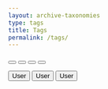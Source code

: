 ```yaml
---
layout: archive-taxonomies
type: tags
title: Tags
permalink: /tags/
---
```

<html>
<head>
	<meta charset="utf-8">
	<title>Bootstrap 实例 - 如何使用字形图标（Glyphicons）</title>
	<link rel="stylesheet" href="/css/bootstrap.min.css">
    <script src="/js/bootstrap.min.js"></script>
</head>
<body>

<p>
	<button type="button" class="btn btn-default">
		<span class="glyphicon glyphicon-sort-by-attributes"></span>
	</button>
	<button type="button" class="btn btn-default">
		<span class="glyphicon glyphicon-sort-by-attributes-alt"></span>
	</button>
	<button type="button" class="btn btn-default">
		<span class="glyphicon glyphicon-sort-by-order"></span>
	</button>
	<button type="button" class="btn btn-default">
		<span class="glyphicon glyphicon-sort-by-order-alt"></span>
	</button>
</p>
<button type="button" class="btn btn-default btn-lg">
	<span class="glyphicon glyphicon-user"></span> User
</button>
<button type="button" class="btn btn-default btn-sm">
	<span class="glyphicon glyphicon-user"></span> User
</button>
<button type="button" class="btn btn-default btn-xs">
	<span class="glyphicon glyphicon-user"></span> User
</button>






</body>
</html>